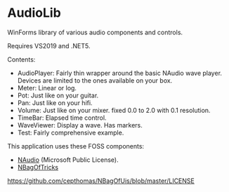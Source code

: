 # AudioLib

WinForms library of various audio components and controls.

Requires VS2019 and .NET5.

Contents:
- AudioPlayer: Fairly thin wrapper around the basic NAudio wave player. Devices are limited to the ones available on your box.
- Meter: Linear or log.
- Pot: Just like on your guitar.
- Pan: Just like on your hifi.
- Volume: Just like on your mixer. fixed 0.0 to 2.0 with 0.1 resolution.
- TimeBar: Elapsed time control.
- WaveViewer: Display a wave. Has markers.
- Test: Fairly comprehensive example.

This application uses these FOSS components:
- [NAudio](https://github.com/naudio/NAudio) (Microsoft Public License).
- [NBagOfTricks](https://github.com/cepthomas/NBagOfTricks/blob/main/README.md)


https://github.com/cepthomas/NBagOfUis/blob/master/LICENSE
